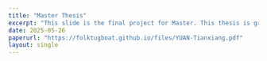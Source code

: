 ```yaml
---
title: "Master Thesis"
excerpt: "This slide is the final project for Master. This thesis is graded high."
date: 2025-05-26
paperurl: "https://folktugboat.github.io/files/YUAN-Tianxiang.pdf"
layout: single
---
```


